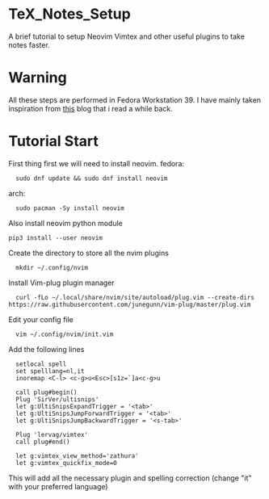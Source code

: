 # TeX_Notes_Setup
A brief tutorial to setup Neovim Vimtex and other useful plugins to take notes faster.

# Warning
All these steps are performed in Fedora Workstation 39.
I have mainly taken inspiration from [this](https://castel.dev/post/lecture-notes-1/) blog that i read a while back.

# Tutorial Start
First thing first we will need to install neovim.
fedora:

      sudo dnf update && sudo dnf install neovim

arch:

      sudo pacman -Sy install neovim

Also install neovim python module

    pip3 install --user neovim

Create the directory to store all the nvim plugins

      mkdir ~/.config/nvim

Install Vim-plug plugin manager

      curl -fLo ~/.local/share/nvim/site/autoload/plug.vim --create-dirs https://raw.githubusercontent.com/junegunn/vim-plug/master/plug.vim

Edit your config file

      vim ~/.config/nvim/init.vim

Add the following lines

      setlocal spell
      set spelllang=nl,it
      inoremap <C-l> <c-g>u<Esc>[s1z=`]a<c-g>u

      call plug#begin()
      Plug 'SirVer/ultisnips'
      let g:UltiSnipsExpandTrigger = '<tab>'
      let g:UltiSnipsJumpForwardTrigger = '<tab>'
      let g:UltiSnipsJumpBackwardTrigger = '<s-tab>'
      
      Plug 'lervag/vimtex'
      call plug#end()
      
      let g:vimtex_view_method='zathura'
      let g:vimtex_quickfix_mode=0

This will add all the necessary plugin and spelling correction (change "it" with your preferred language)

